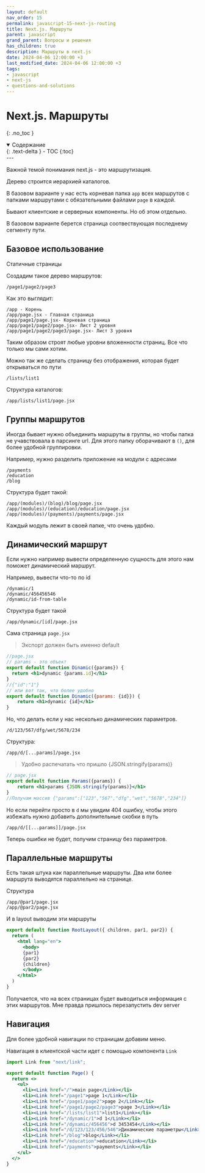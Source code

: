 ```yaml
---
layout: default
nav_order: 15
permalink: javascript-15-next-js-routing
title: Next.js. Маршруты
parent: javascript
grand_parent: Вопросы и решения
has_children: true
description: Маршруты в next.js
date: 2024-04-06 12:00:00 +3
last_modified_date: 2024-04-06 12:00:00 +3
tags:
- javascript
- next-js
- questions-and-solutions
---
```


# Next.js. Маршруты
{: .no_toc }

<details open markdown="block">
  <summary>
    Содержание
  </summary>
  {: .text-delta }
- TOC
{:toc}
</details>
---

Важной темой понимания next.js - это маршрутизация.
 
Дерево строится иерархией каталогов.

В базовом варианте у нас есть корневая папка `app` всех маршрутов с папками маршрутами с обязательными файлами `page` в каждой.

Бывают клиентские и серверных компоненты. Но об этом отдельно.

В базовом варианте берется страница соотвествующая последнему сегменту пути.

## Базовое использование
 
Статичные страницы

Создадим такое дерево маршрутов:

````text
/page1/page2/page3
````
 
Как это выглядит:

````text
/app - Корень
/app/page.jsx - Главная страница
/app/page1/page.jsx- Корневая страница
/app/page1/page2/page.jsx- Лист 2 уровня
/app/page1/page2/page3/page.jsx- Лист 3 уровня
````

Таким образом строят любые уровни вложенности страниц. Все что только мы сами хотим.
 
Можно так же сделать страницу без отображения, которая будет открываться по пути

```text
/lists/list1
````
 
Структура каталогов:

````text
/app/lists/list1/page.jsx
````

## Группы маршрутов

Иногда бывает нужно объединить маршруты в группы, но чтобы папка не учавствовала в парсинге url.
Для этого папку оборачивают в `()`, для более удобной группировки.

Например, нужно разделить приложение на модули с адресами

````text
/payments
/education
/blog
````

Структура будет такой:

````text
/app/(modules)/(blog)/blog/page.jsx
/app/(modules)/(education)/education/page.jsx
/app/(modules)/(payments)/payments/page.jsx
````

Каждый модуль лежит в своей папке, что очень удобно.

## Динамический маршрут

Если нужно например вывести определенную сущность для этого нам поможет динамический маршрут.

Например, вывести что-то по id

````text
/dynamic/1
/dynamic/456456546
/dynamic/id-from-table
````

Структура будет такой

````text
/app/dynamic/[id]/page.jsx
````

Сама страница `page.jsx`
 
> Экспорт должен быть именно default

````jsx
//page.jsx
// params - это объект
export default function Dinamic({params}) {
  return <h1>dynamic {params.id}</h1>
}
//{"id":"1"}
// или вот так, что более удобно
export default function Dinamic({params: {id}}) {
    return <h1>dynamic {id}</h1>
}
````

Но, что делать если у нас несколько динамических параметров.

````text
/d/123/567/dfg/wet/5678/234
````

Структура:

````text
/app/d/[...params]/page.jsx
````

> Удобно распечатать что пришло {JSON.stringify(params)}

````jsx
// page.jsx
export default function Params({params}) {
    return <h1>params {JSON.stringify(params)}</h1>
}
//Получам массив {"params":["123","567","dfg","wet","5678","234"]}
````
 
Но если перейти просто в `d` мы увидим 404 ошибку, чтобы этого избежать нужно добавить дополнительные скобки в путь

````text
/app/d/[[...params]]/page.jsx
````

Теперь ошибки не будет, получим страницу без параметров.
 
## Параллельные маршруты

Есть такая штука как параллельные маршруты. Два или более маршрута выводятся параллельно на странице.
 
Структура

 ````text
/app/@par1/page.jsx
/app/@par2/page.jsx
````

И в layout выводим эти маршруты

````jsx
export default function RootLayout({ children, par1, par2}) {
  return (
    <html lang="en">
      <body>
      {par1}
      {par2}
      {children}
      </body>
    </html>
  )
}
````
 
Получается, что на всех страницах будет выводиться информация с этих маршрутов.
Мне правда пришлось перезапустить dev server

## Навигация

Для более удобной навигации по страницам добавим меню.

Навигация в клиентской части идет с помощью компонента `Link`

````jsx
import Link from "next/link";

export default function Page() {
  return <>
    <ul>
      <li><Link href="/">main page</Link></li>
      <li><Link href="/page1">page 1</Link></li>
      <li><Link href="/page1/page2">page 2</Link></li>
      <li><Link href="/page1/page2/page3">page 3</Link></li>
      <li><Link href="/lists/list1">list1</Link></li>
      <li><Link href="/dynamic/1">d 1</Link></li>
      <li><Link href="/dynamic/456456">d 3453454</Link></li>
      <li><Link href="/d/123/123/456/546">Динамические параметры</Link></li>
      <li><Link href="/blog">blog</Link></li>
      <li><Link href="/education">education</Link></li>
      <li><Link href="/payments">payments</Link></li>
    </ul>
  </>
}
````




